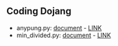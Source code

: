 ## Coding Dojang

* anypung.py: [document](doc/anypung.md) - [LINK](http://codingdojang.com/scode/583?answer_mode=hide)
* min_divided.py: [document](doc/min_divided.md) - [LINK](http://codingdojang.com/scode/584?answer_mode=hide) 
